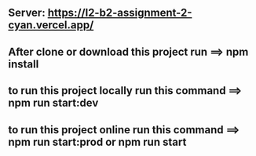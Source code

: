 ## Server: https://l2-b2-assignment-2-cyan.vercel.app/

## After clone or download this project run ==> npm install

## to run this project locally run this command ==> npm run start:dev

## to run this project online run this command ==> npm run start:prod or npm run start
